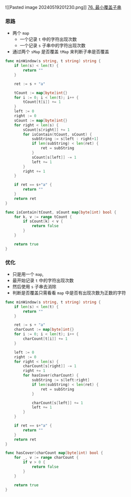 ![[Pasted image 20240519201230.png]]
[76. 最小覆盖子串](https://leetcode.cn/problems/minimum-window-substring/)


### 思路
- 两个 `map`
	- 一个记录 `t` 中的字符出现次数
	- 一个记录 `s` 子串中的字符出现次数
- 通过两个 `sMap` 是否覆盖 `tMap` 来判断子串是否覆盖


```go
func minWindow(s string, t string) string {
	if len(s) < len(t) {
		return ""
	}

	ret := s + "a"

	tCount := map[byte]int{}
	for i := 0; i < len(t); i++ {
		tCount[t[i]] += 1
	}
	left := 0
	right := 0
	sCount := map[byte]int{}
	for right < len(s) {
		sCount[s[right]] += 1
		for isContain(tCount, sCount) {
			subString := s[left : right+1]
			if len(subString) < len(ret) {
				ret = subString
			}
			sCount[s[left]] -= 1
			left += 1
		}
		right += 1
	}

	if ret == s+"a" {
		return ""
	}
	return ret
}

func isContain(tCount, sCount map[byte]int) bool {
	for k, v := range tCount {
		if sCount[k] < v {
			return false
		}
	}

	return true
}
```


### 优化
- 只是用一个 `map`, 
- 最开始记录 `t` 中的字符出现次数
- 然后使用 `s` 子串去消除
- 判断是否覆盖只需看看 `map` 中是否有出现次数为正数的字符

```go
func minWindow(s string, t string) string {
	if len(s) < len(t) {
		return ""
	}

	ret := s + "a"
	charCount := map[byte]int{}
	for i := 0; i < len(t); i++ {
		charCount[t[i]] += 1
	}

	left := 0
	right := 0
	for right < len(s) {
		charCount[s[right]] -= 1
		right += 1
		for hasCover(charCount) {
			subString := s[left:right]
			if len(subString) < len(ret) {
				ret = subString
			}

			charCount[s[left]] += 1
			left += 1
		}
	}

	if ret == s+"a" {
		return ""
	}
	return ret
}

func hasCover(charCount map[byte]int) bool {
	for _, v := range charCount {
		if v > 0 {
			return false
		}
	}

	return true
}
```